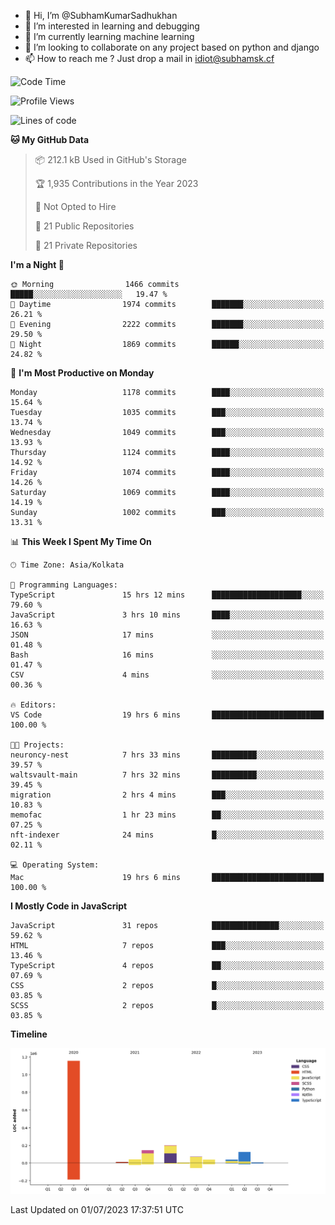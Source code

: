 - 👋 Hi, I’m @SubhamKumarSadhukhan
- 👀 I’m interested in learning and debugging
- 🌱 I’m currently learning machine learning
- 💞️ I’m looking to collaborate on any project based on python and django
- 📫 How to reach me ?
      Just drop a mail in idiot@subhamsk.cf

<!---
SubhamKumarSadhukhan/SubhamKumarSadhukhan is a ✨ special ✨ repository because its `README.md` (this file) appears on your GitHub profile.
You can click the Preview link to take a look at your changes.
--->


<!--START_SECTION:waka-->
![Code Time](http://img.shields.io/badge/Code%20Time-1%2C272%20hrs%2050%20mins-blue)

![Profile Views](http://img.shields.io/badge/Profile%20Views-7-blue)

![Lines of code](https://img.shields.io/badge/From%20Hello%20World%20I%27ve%20Written-1.8%20million%20lines%20of%20code-blue)

**🐱 My GitHub Data** 

> 📦 212.1 kB Used in GitHub's Storage 
 > 
> 🏆 1,935 Contributions in the Year 2023
 > 
> 🚫 Not Opted to Hire
 > 
> 📜 21 Public Repositories 
 > 
> 🔑 21 Private Repositories 
 > 
**I'm a Night 🦉** 

```text
🌞 Morning                1466 commits        █████░░░░░░░░░░░░░░░░░░░░   19.47 % 
🌆 Daytime                1974 commits        ███████░░░░░░░░░░░░░░░░░░   26.21 % 
🌃 Evening                2222 commits        ███████░░░░░░░░░░░░░░░░░░   29.50 % 
🌙 Night                  1869 commits        ██████░░░░░░░░░░░░░░░░░░░   24.82 % 
```
📅 **I'm Most Productive on Monday** 

```text
Monday                   1178 commits        ████░░░░░░░░░░░░░░░░░░░░░   15.64 % 
Tuesday                  1035 commits        ███░░░░░░░░░░░░░░░░░░░░░░   13.74 % 
Wednesday                1049 commits        ███░░░░░░░░░░░░░░░░░░░░░░   13.93 % 
Thursday                 1124 commits        ████░░░░░░░░░░░░░░░░░░░░░   14.92 % 
Friday                   1074 commits        ████░░░░░░░░░░░░░░░░░░░░░   14.26 % 
Saturday                 1069 commits        ████░░░░░░░░░░░░░░░░░░░░░   14.19 % 
Sunday                   1002 commits        ███░░░░░░░░░░░░░░░░░░░░░░   13.31 % 
```


📊 **This Week I Spent My Time On** 

```text
🕑︎ Time Zone: Asia/Kolkata

💬 Programming Languages: 
TypeScript               15 hrs 12 mins      ████████████████████░░░░░   79.60 % 
JavaScript               3 hrs 10 mins       ████░░░░░░░░░░░░░░░░░░░░░   16.63 % 
JSON                     17 mins             ░░░░░░░░░░░░░░░░░░░░░░░░░   01.48 % 
Bash                     16 mins             ░░░░░░░░░░░░░░░░░░░░░░░░░   01.47 % 
CSV                      4 mins              ░░░░░░░░░░░░░░░░░░░░░░░░░   00.36 % 

🔥 Editors: 
VS Code                  19 hrs 6 mins       █████████████████████████   100.00 % 

🐱‍💻 Projects: 
neuroncy-nest            7 hrs 33 mins       ██████████░░░░░░░░░░░░░░░   39.57 % 
waltsvault-main          7 hrs 32 mins       ██████████░░░░░░░░░░░░░░░   39.45 % 
migration                2 hrs 4 mins        ███░░░░░░░░░░░░░░░░░░░░░░   10.83 % 
memofac                  1 hr 23 mins        ██░░░░░░░░░░░░░░░░░░░░░░░   07.25 % 
nft-indexer              24 mins             █░░░░░░░░░░░░░░░░░░░░░░░░   02.11 % 

💻 Operating System: 
Mac                      19 hrs 6 mins       █████████████████████████   100.00 % 
```

**I Mostly Code in JavaScript** 

```text
JavaScript               31 repos            ███████████████░░░░░░░░░░   59.62 % 
HTML                     7 repos             ███░░░░░░░░░░░░░░░░░░░░░░   13.46 % 
TypeScript               4 repos             ██░░░░░░░░░░░░░░░░░░░░░░░   07.69 % 
CSS                      2 repos             █░░░░░░░░░░░░░░░░░░░░░░░░   03.85 % 
SCSS                     2 repos             █░░░░░░░░░░░░░░░░░░░░░░░░   03.85 % 
```



**Timeline**

![Lines of Code chart](https://raw.githubusercontent.com/SubhamKumarSadhukhan/SubhamKumarSadhukhan/main/assets/bar_graph.png)


 Last Updated on 01/07/2023 17:37:51 UTC
<!--END_SECTION:waka-->
